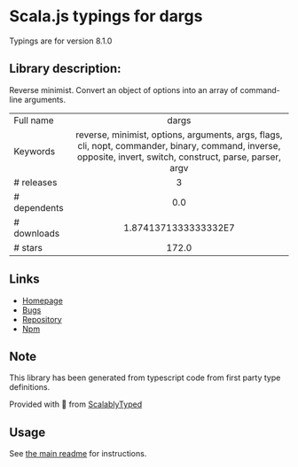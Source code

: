 
# Scala.js typings for dargs

Typings are for version 8.1.0

## Library description:
Reverse minimist. Convert an object of options into an array of command-line arguments.

|                    |                 |
| ------------------ | :-------------: |
| Full name          | dargs |
| Keywords           | reverse, minimist, options, arguments, args, flags, cli, nopt, commander, binary, command, inverse, opposite, invert, switch, construct, parse, parser, argv |
| # releases         | 3 |
| # dependents       | 0.0 |
| # downloads        | 1.8741371333333332E7 |
| # stars            | 172.0 |

## Links
- [Homepage](https://github.com/sindresorhus/dargs#readme)
- [Bugs](https://github.com/sindresorhus/dargs/issues)
- [Repository](https://github.com/sindresorhus/dargs)
- [Npm](https://www.npmjs.com/package/dargs)
    


## Note
This library has been generated from typescript code from first party type definitions.

Provided with :purple_heart: from [ScalablyTyped](https://github.com/oyvindberg/ScalablyTyped)

## Usage
See [the main readme](../../readme.md) for instructions.



